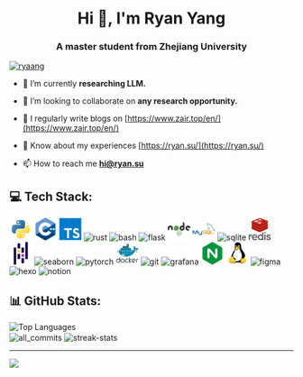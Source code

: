 <h1 align="center">Hi 👋, I'm Ryan Yang</h1>
<h3 align="center">A master student from Zhejiang University</h3>


<p align="left"> <a href="https://github.com/ryo-ma/github-profile-trophy"><img src="https://github-profile-trophy.vercel.app/?username=ryaang" alt="ryaang" /></a> </p>

- 🔭 I’m currently **researching LLM.**

- 👯 I’m looking to collaborate on **any research opportunity.**

<!-- - 🌱 I’m currently learning **1**

- 🤝 I’m looking for help with **1** -->

- 📝 I regularly write blogs on [https://www.zair.top/en/](https://www.zair.top/en/)

- 📄 Know about my experiences [https://ryan.su/](https://ryan.su/)

- 📫 How to reach me **hi@ryan.su**

<!-- ### Blogs posts -->
<!-- BLOG-POST-LIST:START -->
<!-- BLOG-POST-LIST:END -->


## 💻 Tech Stack:
<p align="left"> 
  <!-- Programming Languages -->
  <img src="https://raw.githubusercontent.com/devicons/devicon/master/icons/python/python-original.svg" alt="python" width="40" height="40"/> 
  <img src="https://raw.githubusercontent.com/devicons/devicon/master/icons/cplusplus/cplusplus-original.svg" alt="cplusplus" width="40" height="40"/> 
  <img src="https://raw.githubusercontent.com/devicons/devicon/master/icons/typescript/typescript-original.svg" alt="typescript" width="40" height="40"/> 
  <img src="https://www.vectorlogo.zone/logos/rust-lang/rust-lang-icon.svg" alt="rust" width="40" height="40"/> 
  <img src="https://www.vectorlogo.zone/logos/gnu_bash/gnu_bash-icon.svg" alt="bash" width="40" height="40"/> 
  <!-- Web Frameworks -->
  <img src="https://www.vectorlogo.zone/logos/palletsprojects_flask/palletsprojects_flask-icon~v2.svg" alt="flask" width="40" height="40"/> 
  <img src="https://raw.githubusercontent.com/devicons/devicon/master/icons/nodejs/nodejs-original-wordmark.svg" alt="nodejs" width="40" height="40"/> 
  <!-- Databases -->
  <img src="https://raw.githubusercontent.com/devicons/devicon/master/icons/mysql/mysql-original-wordmark.svg" alt="mysql" width="40" height="40"/> 
  <img src="https://www.vectorlogo.zone/logos/sqlite/sqlite-icon.svg" alt="sqlite" width="40" height="40"/> 
  <img src="https://raw.githubusercontent.com/devicons/devicon/master/icons/redis/redis-original-wordmark.svg" alt="redis" width="40" height="40"/> 
  <!-- Data Science -->
  <img src="https://raw.githubusercontent.com/devicons/devicon/2ae2a900d2f041da66e950e4d48052658d850630/icons/pandas/pandas-original.svg" alt="pandas" width="40" height="40"/> 
  <img src="https://seaborn.pydata.org/_images/logo-mark-lightbg.svg" alt="seaborn" width="40" height="40"/> 
  <img src="https://www.vectorlogo.zone/logos/pytorch/pytorch-icon.svg" alt="pytorch" width="40" height="40"/> 
  <!-- DevOps & Tools -->
  <img src="https://raw.githubusercontent.com/devicons/devicon/master/icons/docker/docker-original-wordmark.svg" alt="docker" width="40" height="40"/> 
  <img src="https://www.vectorlogo.zone/logos/git-scm/git-scm-icon.svg" alt="git" width="40" height="40"/> 
  <img src="https://www.vectorlogo.zone/logos/grafana/grafana-icon.svg" alt="grafana" width="40" height="40"/> 
  <img src="https://raw.githubusercontent.com/devicons/devicon/master/icons/nginx/nginx-original.svg" alt="nginx" width="40" height="40"/> 
  <!-- Operating Systems -->
  <img src="https://raw.githubusercontent.com/devicons/devicon/master/icons/linux/linux-original.svg" alt="linux" width="40" height="40"/> 
  <!-- Design & Documentation -->
  <img src="https://www.vectorlogo.zone/logos/figma/figma-icon.svg" alt="figma" width="40" height="40"/> 
  <img src="https://www.vectorlogo.zone/logos/hexoio/hexoio-icon.svg" alt="hexo" width="40" height="40"/> 
  <img src="https://www.svgrepo.com/download/361558/notion-logo.svg" alt="notion" width="40" height="40"/>
</p>

## 📊 GitHub Stats:

<img style="display: block; margin: 0 auto;" src="https://readme-status.zair.top/api/top-langs?username=ryaang&show_icons=true&locale=en&layout=compact&theme=transparent&hide=vhdl,jupyter%20notebook,html" alt="Top Languages" />

<img align="center" src="https://readme-status.zair.top/api?username=ryaang&show_icons=true&locale=en&theme=transparent&include_all_commits=true&count_private=true" alt="all_commits" />

<img align="center" src="https://github-readme-streak-stats.herokuapp.com/?user=ryaang&&theme=transparent" alt="streak-stats" />

<!-- ### 🔝 Top Contributed Repo
![](https://github-contributor-stats.vercel.app/api?username=Ryaang&limit=5&theme=dark&combine_all_yearly_contributions=true) -->

---
[![](https://visitcount.itsvg.in/api?id=Ryaang&icon=0&color=1)](https://visitcount.itsvg.in)

